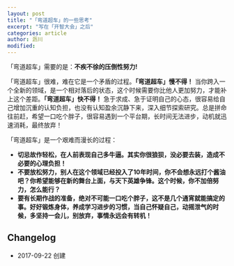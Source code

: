 ```yaml
---
layout: post
title: "「弯道超车」的一些思考"
excerpt: "写在「开智大会」之后"
categories: article
author: 沥川
modified:
---
```


「弯道超车」需要的是：**不疾不徐的压倒性努力!**

「弯道超车」很难，难在它是一个矛盾的过程。**「弯道超车」慢不得！** 当你跨入一个全新的领域，是一个相对落后的状态，这个时候需要你比他人更加努力，才能补上这个差距。**「弯道超车」快不得！** 急于求成、急于证明自己的心态，很容易给自己增加沉重的认知负担，也没有认知盈余沉静下来，深入细节探索研究。总是拼命往前赶，希望一口吃个胖子，很容易遇到一个平台期，长时间无法进步，动机就迅速消耗，最终放弃！

「弯道超车」是一个艰难而漫长的过程：

- **切忌故作轻松，在人前表现自己多牛逼。其实你很狼狈，没必要去装，造成不必要的心理负担！**
- **不要放松努力，别人在这个领域已经投入了10年时间，你不会想永远打个酱油吧？你希望能够在新的舞台上面，与天下英雄争锋。这个时候，你不加倍努力，怎么能行？**
- **要有长期作战的准备，绝对不可能一口吃个胖子，这不是几个通宵就能搞定的事。好好锻炼身体，养成学习进步的习惯，当自己怀疑自己，动摇泄气的时候，多坚持一会儿，别放弃，事情永远会有转机！**






## Changelog
* 2017-09-22 创建
